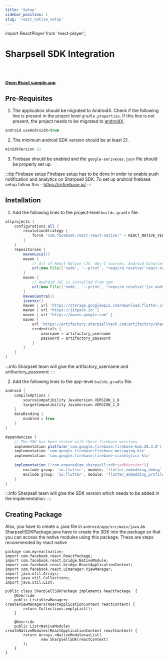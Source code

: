 ```yaml
---
title: 'Setup'
sidebar_position: 1
slug: 'react_native_setup'
---
```

import ReactPlayer from 'react-player';

# Sharpsell SDK Integration

<ReactPlayer playing controls url='/videos/React_android_integration.mp4'/>

<br></br>

**[Open React sample app](https://github.com/enparadigm/sharpsell_android_sample)**


## Pre-Requisites
1. The application should be migrated to AndroidX. Check if the following line is present in the project level `gradle.properties`. If this line is not present, the project needs to be migrated to [androidX](https://developer.android.com/jetpack/androidx/migrate).

```gradle
android.useAndroidX=true
```
2. The minimum android SDK version should be at least 21.
```gradle
minSdkVersion 21
```

3. Firebase should be enabled and the `google-seriveces.json` file should be properly set up.

:::tip Firebase setup
Firebase setup has to be done in order to enable push notification and analytics on Sharpsell SDK.
To set up android firebase setup follow this - https://rnfirebase.io/
:::

## Installation
1. Add the following lines to the project-level `builds.gradle` file.
```gradle
allprojects {
    configurations.all {
        resolutionStrategy {
            force "com.facebook.react:react-native:" + REACT_NATIVE_VERSION
        }
    }
    repositories {
        mavenLocal()
        maven {
            // All of React Native (JS, Obj-C sources, Android binaries) is installed from npm
            url(new File(['node', '--print', "require.resolve('react-native/package.json')"].execute(null, rootDir).text.trim(), '../android'))
        }
        maven {
            // Android JSC is installed from npm
            url(new File(['node', '--print', "require.resolve('jsc-android/package.json')"].execute(null, rootDir).text.trim(), '../dist'))
        }
        mavenCentral()
        jcenter()
        maven { url 'https://storage.googleapis.com/download.flutter.io' }
        maven { url "https://jitpack.io" }
        maven { url "https://maven.google.com" }
        maven {
            url 'https://artifactory.sharpselltech.com/artifactory/sharpsell_sdk'
            credentials {
                username = artifactory_username
                password = artifactory_password
            }
        }
    }
}
```
:::info
Sharpsell team will give the artifactory_username and artifactory_password. 
:::

2. Add the following lines to the app-level `builds.gradle` file.
```gradle
android {
    compileOptions {
        sourceCompatibility JavaVersion.VERSION_1_8
        targetCompatibility JavaVersion.VERSION_1_8
    }
    dataBinding {
        enabled = true
    }
}

dependencies {
    // The SDK has been tested with these firebase versions
    implementation platform('com.google.firebase:firebase-bom:28.3.0')
    implementation 'com.google.firebase:firebase-messaging-ktx'
    implementation 'com.google.firebase:firebase-crashlytics-ktx'
    
    implementation ("com.enparadigm.sharpsell:sdk:$sdkVersion"){
        exclude group: 'io.flutter', module: 'flutter_embedding_debug'
        exclude group: 'io.flutter', module: 'flutter_embedding_profile'
    }
}
```
:::info
Sharpsell team will give the SDK version which needs to be added in the implementation. 
:::

## Creating Package

Also, you have to create a .java file in `android/app/src/main/java` as SharpsellSDKPackage.java have to create the SDK into the package so that you can access the native modules using this package. These are steps recommended by react native 

```
package com.myreactnative;
import com.facebook.react.ReactPackage;
import com.facebook.react.bridge.NativeModule;
import com.facebook.react.bridge.ReactApplicationContext;
import com.facebook.react.uimanager.ViewManager;
import java.util.Arrays;
import java.util.Collections;
import java.util.List;

public class SharpSellSDKPackage implements ReactPackage  {
    @Override
    public List<ViewManager> createViewManagers(ReactApplicationContext reactContext) {
        return Collections.emptyList();
    }
    
    @Override
    public List<NativeModule> createNativeModules(ReactApplicationContext reactContext) {
        return Arrays.<NativeModule>asList(
                new SharpSellSDK(reactContext)
        );
    }
}
```